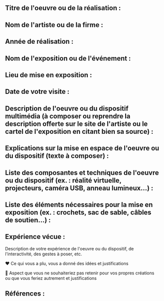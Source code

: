 ## Titre de l'oeuvre ou de la réalisation :





## Nom de l'artiste ou de la firme :




## Année de réalisation :




## Nom de l'exposition ou de l'événement :





## Lieu de mise en exposition :





## Date de votre visite : 





## Description de l'oeuvre ou du dispositif multimédia (à composer ou reprendre la description offerte sur le site de l'artiste ou le cartel de l'exposition en citant bien sa source) : 






## Explications sur la mise en espace de l'oeuvre ou du dispositif (texte à composer) : 





## Liste des composantes et techniques de l'oeuvre ou du dispositif (ex. : réalité virtuelle, projecteurs, caméra USB, anneau lumineux...) :





## Liste des éléments nécessaires pour la mise en exposition (ex. : crochets, sac de sable, câbles de soutien...) :



## Expérience vécue :

 Description de votre expérience de l'oeuvre ou du dispositif, de l'interactivité, des gestes à poser, etc.

 ❤️ Ce qui vous a plu, vous a donné des idées et justifications

 🤔 Aspect que vous ne souhaiteriez pas retenir pour vos propres créations ou que vous feriez autrement et justifications
 
 
 
 

 ## Références :
 
 
 
 
 




